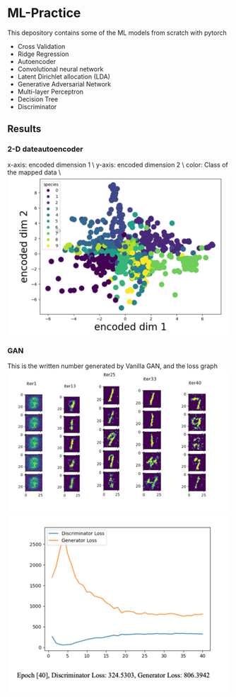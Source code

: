 # ML-Practice

This depository contains some of the ML models from scratch with pytorch

- Cross Validation
- Ridge Regression
- Autoencoder
- Convolutional neural network
- Latent Dirichlet allocation (LDA)
- Generative Adversarial Network
- Multi-layer Perceptron
- Decision Tree
- Discriminator

## Results

### 2-D dateautoencoder
x-axis: encoded dimension 1 \\
y-axis: encoded dimension 2 \\
color: Class of the mapped data \\
![](pics/AE.png)

### GAN
This is the written number generated by Vanilla GAN, and the loss graph
<img src="pics/GAN.png" alt="drawing" width="1000"/>
<img src="pics/GAN_loss.png" alt="drawing" width="1000"/>

